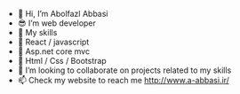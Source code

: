 - 👋 Hi, I’m Abolfazl Abbasi
- 😎 I’m web developer
- 🎯 My skills 
- 🥇 React / javascript
- 🥇 Asp.net core mvc
- 🥇 Html / Css / Bootstrap
- 📌 I’m looking to collaborate on projects related to my skills
- 📫 Check my website to reach me http://www.a-abbasi.ir/

<!---
AbolfazlAbbasi72/AbolfazlAbbasi72 is a ✨ special ✨ repository because its `README.md` (this file) appears on your GitHub profile.
You can click the Preview link to take a look at your changes.
--->
